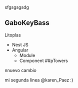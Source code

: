 sfgsgsgsdg
## GaboKeyBass
Litoplas

- Nest JS
- Angular
  - Module
  - Component
##pTowers

nnuevo cambio


mi segunda linea
@karen_Paez :)
